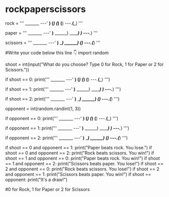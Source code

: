 # rockpaperscissors

rock = '''
    _______
---'   ____)
      (_____)
      (_____)
      (____)
---.__(___)
'''

paper = '''
    _______
---'   ____)____
          ______)
          _______)
         _______)
---.__________)
'''

scissors = '''
    _______
---'   ____)____
          ______)
       __________)
      (____)
---.__(___)
'''

#Write your code below this line 👇
import random


shoot = int(input("What do you choose? Type 0 for Rock, 1 for Paper or 2 for Scissors."))

if shoot == 0:
  print('''
    _______
---'   ____)
      (_____)
      (_____)
      (____)
---.__(___)
''')

if shoot == 1:
  print('''
    _______
---'   ____)____
          ______)
          _______)
         _______)
---.__________)
''')

if shoot == 2:
  print('''
    _______
---'   ____)____
          ______)
       __________)
      (____)
---.__(___)
''')

opponent = int(random.randint(1, 3))

if opponent == 0:
  print('''
    _______
---'   ____)
      (_____)
      (_____)
      (____)
---.__(___)
''')

if opponent == 1:
  print('''
    _______
---'   ____)____
          ______)
          _______)
         _______)
---.__________)
''')

if opponent == 2:
  print('''
    _______
---'   ____)____
          ______)
       __________)
      (____)
---.__(___)
''')

if shoot == 0 and opponent == 1:
  print("Paper beats rock. You lose.")
if shoot == 0 and opponent == 2:
  print("Rock beats scissors. You win!")
if shoot == 1 and opponent == 0:
  print("Paper beats rock. You win!")
if shoot == 1 and opponent == 2:
  print("Scissors beats paper. You lose!")
if shoot == 2 and opponent == 0:
  print("Rock beats scissors. You lose!")
if shoot == 2 and opponent == 1:
  print("Scissors beats paper. You win!")
if shoot == opponent:
  print("It's a draw!")

#0 for Rock, 1 for Paper or 2 for Scissors
